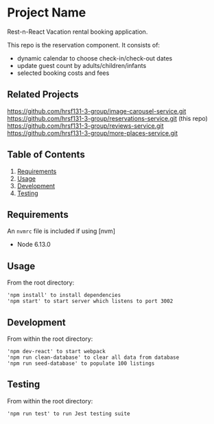 # Project Name
Rest-n-React
Vacation rental booking application.

This repo is the reservation component. 
It consists of: 
* dynamic calendar to choose check-in/check-out dates
* update guest count by adults/children/infants
* selected booking costs and fees

## Related Projects

  https://github.com/hrsf131-3-group/image-carousel-service.git \
  https://github.com/hrsf131-3-group/reservations-service.git (this repo)\
  https://github.com/hrsf131-3-group/reviews-service.git \
  https://github.com/hrsf131-3-group/more-places-service.git

## Table of Contents

1. [Requirements](#requirements)
1. [Usage](#Usage)
1. [Development](#development)
1. [Testing](#testing)

## Requirements

An `nvmrc` file is included if using [nvm]

- Node 6.13.0

## Usage

From the root directory:
```
'npm install' to install dependencies
'npm start' to start server which listens to port 3002
```

## Development

From within the root directory:
```
'npm dev-react' to start webpack
'npm run clean-database' to clear all data from database
'npm run seed-database' to populate 100 listings
```

## Testing

From within the root directory:
```
'npm run test' to run Jest testing suite
```
